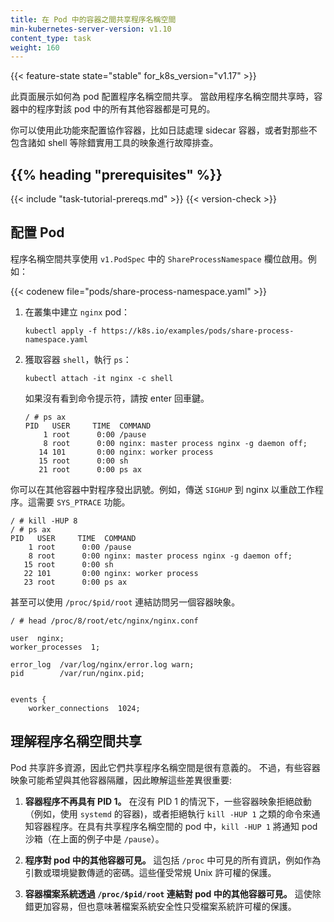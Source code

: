 ```yaml
---
title: 在 Pod 中的容器之間共享程序名稱空間
min-kubernetes-server-version: v1.10
content_type: task
weight: 160
---
```

<!--
---
title: Share Process Namespace between Containers in a Pod
min-kubernetes-server-version: v1.10
reviewers:
- verb
- yujuhong
- dchen1107
content_type: task
weight: 160
---
-->

<!-- overview -->

{{< feature-state state="stable" for_k8s_version="v1.17" >}}

<!--
This page shows how to configure process namespace sharing for a pod. When
process namespace sharing is enabled, processes in a container are visible
to all other containers in that pod.
-->
此頁面展示如何為 pod 配置程序名稱空間共享。
當啟用程序名稱空間共享時，容器中的程序對該 pod 中的所有其他容器都是可見的。

<!--
You can use this feature to configure cooperating containers, such as a log
handler sidecar container, or to troubleshoot container images that don't
include debugging utilities like a shell.
-->
你可以使用此功能來配置協作容器，比如日誌處理 sidecar 容器，或者對那些不包含諸如 shell 等除錯實用工具的映象進行故障排查。



## {{% heading "prerequisites" %}}


{{< include "task-tutorial-prereqs.md" >}} {{< version-check >}}



<!-- steps -->

<!--
## Configure a Pod
-->
## 配置 Pod

<!--
Process Namespace Sharing is enabled using the `ShareProcessNamespace` field of
`v1.PodSpec`. For example:
-->
程序名稱空間共享使用 `v1.PodSpec` 中的 `ShareProcessNamespace` 欄位啟用。例如：

{{< codenew file="pods/share-process-namespace.yaml" >}}

<!--
1. Create the pod `nginx` on your cluster:

    ```shell
    kubectl apply -f https://k8s.io/examples/pods/share-process-namespace.yaml
    ```

1. Attach to the `shell` container and run `ps`:

    ```shell
    kubectl attach -it nginx -c shell
    ```

    If you don't see a command prompt, try pressing enter.

    ```
    / # ps ax
    PID   USER     TIME  COMMAND
        1 root      0:00 /pause
        8 root      0:00 nginx: master process nginx -g daemon off;
       14 101       0:00 nginx: worker process
       15 root      0:00 sh
       21 root      0:00 ps ax
    ```
-->
1. 在叢集中建立 `nginx` pod：

    ```shell
    kubectl apply -f https://k8s.io/examples/pods/share-process-namespace.yaml
    ```
1. 獲取容器 `shell`，執行 `ps`：

    ```shell
    kubectl attach -it nginx -c shell
    ```
    如果沒有看到命令提示符，請按 enter 回車鍵。

    ```
    / # ps ax
    PID   USER     TIME  COMMAND
        1 root      0:00 /pause
        8 root      0:00 nginx: master process nginx -g daemon off;
       14 101       0:00 nginx: worker process
       15 root      0:00 sh
       21 root      0:00 ps ax
    ```
<!--
You can signal processes in other containers. For example, send `SIGHUP` to
nginx to restart the worker process. This requires the `SYS_PTRACE` capability.
-->
你可以在其他容器中對程序發出訊號。例如，傳送 `SIGHUP` 到 nginx 以重啟工作程序。這需要 `SYS_PTRACE` 功能。

```
/ # kill -HUP 8
/ # ps ax
PID   USER     TIME  COMMAND
    1 root      0:00 /pause
    8 root      0:00 nginx: master process nginx -g daemon off;
   15 root      0:00 sh
   22 101       0:00 nginx: worker process
   23 root      0:00 ps ax
```

<!--
It's even possible to access another container image using the
`/proc/$pid/root` link.
-->
甚至可以使用 `/proc/$pid/root` 連結訪問另一個容器映象。

```
/ # head /proc/8/root/etc/nginx/nginx.conf

user  nginx;
worker_processes  1;

error_log  /var/log/nginx/error.log warn;
pid        /var/run/nginx.pid;


events {
    worker_connections  1024;
```



<!-- discussion -->

<!--
## Understanding Process Namespace Sharing
-->
## 理解程序名稱空間共享

<!--
Pods share many resources so it makes sense they would also share a process
namespace. Some container images may expect to be isolated from other
containers, though, so it's important to understand these differences:
-->
Pod 共享許多資源，因此它們共享程序名稱空間是很有意義的。
不過，有些容器映象可能希望與其他容器隔離，因此瞭解這些差異很重要:

<!--
1. **The container process no longer has PID 1.** Some container images refuse
   to start without PID 1 (for example, containers using `systemd`) or run
   commands like `kill -HUP 1` to signal the container process. In pods with a
   shared process namespace, `kill -HUP 1` will signal the pod sandbox.
   (`/pause` in the above example.)

1. **Processes are visible to other containers in the pod.** This includes all
   information visible in `/proc`, such as passwords that were passed as arguments
   or environment variables. These are protected only by regular Unix permissions.

1. **Container filesystems are visible to other containers in the pod through the
   `/proc/$pid/root` link.** This makes debugging easier, but it also means
   that filesystem secrets are protected only by filesystem permissions.
-->

1. **容器程序不再具有 PID 1。** 在沒有 PID 1 的情況下，一些容器映象拒絕啟動（例如，使用 `systemd` 的容器)，或者拒絕執行 `kill -HUP 1` 之類的命令來通知容器程序。在具有共享程序名稱空間的 pod 中，`kill -HUP 1` 將通知 pod 沙箱（在上面的例子中是 `/pause`）。

2. **程序對 pod 中的其他容器可見。** 這包括 `/proc` 中可見的所有資訊，例如作為引數或環境變數傳遞的密碼。這些僅受常規 Unix 許可權的保護。

3. **容器檔案系統透過 `/proc/$pid/root` 連結對 pod 中的其他容器可見。** 這使除錯更加容易，但也意味著檔案系統安全性只受檔案系統許可權的保護。




